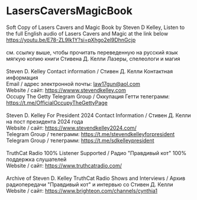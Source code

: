 # LasersCaversMagicBook
Soft Copy of Lasers Cavers and Magic Book by Steven D Kelley,
Listen to the full English audio of Lasers Cavers and Magic at the link below
https://youtu.be/E78-ZL9Ik1Y?si=pXhgo2el9DhnGcjp
<br>
<br>
см. ссылку выше, чтобы прочитать переведенную на русский язык мягкую копию книги Стивена Д. Келли Лазеры, спелеологи и магия
<br>
<br>
Steven D. Kelley Contact information / Стивен Д. Келли Контактная информация
<br>
Email / адрес электронной почты: law17gun@aol.com
<br>
Website / сайт: https://wwww.stevendkelley.com
<br>
Occupy The Getty Telegram Group / Оккупация Гетти телеграмм: https://t.me/OfficialOccupyTheGettyPage
<br>
<br>
Steven D. Kelley For President 2024 Contact Information / Стивен Д. Келли на пост президента 2024 года
<br>
Website / сайт: https://www.stevendkelley2024.com/
<br>
Telegram Group / телеграмм: https://t.me/stevendkelleyforpresident
<br>
Telegram Group / телеграмм: https://t.me/sdkelleypresident
<br>
<br>
TruthCat Radio 100% Listener Supported / Радио "Правдивый кот" 100% поддержка слушателей
<br>
Website / сайт: https://www.truthcatradio.com/
<br>
<br>
Archive of Steven D. Kelley TruthCat Radio Shows and Interviews / Архив радиопередачи "Правдивый кот" и интервью со Стивен Д. Келли
<br>
Website / сайт: https://www.brighteon.com/channels/cynthia1
